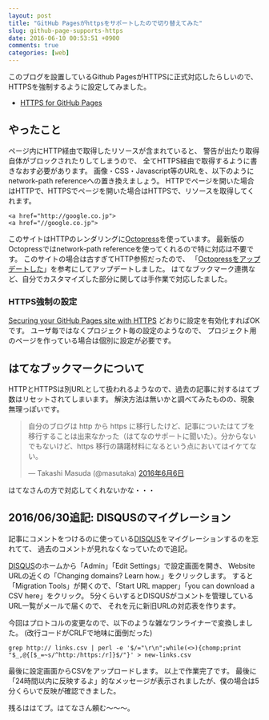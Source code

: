 ```yaml
---
layout: post
title: "GitHub Pagesがhttpsをサポートしたので切り替えてみた"
slug: github-page-supports-https
date: 2016-06-10 00:53:51 +0900
comments: true
categories: [web]
---
```


このブログを設置しているGithub PagesがHTTPSに正式対応したらしいので、HTTPSを強制するように設定してみました。

- [HTTPS for GitHub Pages](https://github.com/blog/2186-https-for-github-pages)

<!-- More -->

## やったこと

ページ内にHTTP経由で取得したリソースが含まれていると、
警告が出たり取得自体がブロックされたりしてしまうので、
全てHTTPS経由で取得するように書きなおす必要があります。
画像・CSS・Javascript等のURLを、以下のようにnetwork-path referenceへの置き換えましょう。
HTTPでページを開いた場合はHTTPで、HTTPSでページを開いた場合はHTTPSで、リソースを取得してくれます。

``` plain
<a href="http://google.co.jp">
<a href="//google.co.jp">
```

このサイトはHTTPのレンダリングに[Octopress](https://github.com/imathis/octopress)を使っています。
最新版のOctopressではnetwork-path referenceを使ってくれるので特に対応は不要です。
このサイトの場合は古すぎてHTTP参照だったので、
「[Octopressをアップデートした](http://blog.glidenote.com/blog/2014/02/14/octopress-update/)」を参考にしてアップデートしました。
はてなブックマーク連携など、自分でカスタマイズした部分に関しては手作業で対応したました。


### HTTPS強制の設定

[Securing your GitHub Pages site with HTTPS](https://help.github.com/articles/securing-your-github-pages-site-with-https/) どおりに設定を有効化すればOKです。
ユーザ毎ではなくプロジェクト毎の設定のようなので、
プロジェクト用のページを作っている場合は個別に設定が必要です。


## はてなブックマークについて

HTTPとHTTPSは別URLとして扱われるようなので、過去の記事に対するはてブ数はリセットされてしまいます。
解決方法は無いかと調べてみたものの、現象無理っぽいです。

<blockquote class="twitter-tweet" data-lang="ja"><p lang="ja" dir="ltr">自分のブログは http から https に移行したけど、記事についたはてブを移行することは出来なかった（はてなのサポートに聞いた）。分からないでもないけど、https 移行の躊躇材料になるという点においてはイケてない。</p>&mdash; Takashi Masuda (@masutaka) <a href="https://twitter.com/masutaka/status/739747936318283776?ref_src=twsrc%5Etfw">2016年6月6日</a></blockquote>
<script async src="https://platform.twitter.com/widgets.js" charset="utf-8"></script>


はてなさんの方で対応してくれないかな・・・


## 2016/06/30追記: DISQUSのマイグレーション

記事にコメントをつけるのに使っている[DISQUS](https://disqus.com/)をマイグレーションするのを忘れてて、
過去のコメントが見れなくなっていたので追記。

[DISQUS](https://disqus.com/)のホームから「Admin」「Edit Settings」で設定画面を開き、
Website URLの近くの「Changing domains? Learn how.」をクリックします。
すると「Migration Tools」が開くので、「Start URL mapper」「you can download a CSV here」をクリック。
5分くらいするとDISQUSがコメントを管理しているURL一覧がメールで届くので、
それを元に新旧URLの対応表を作ります。

今回はプロトコルの変更なので、以下のような雑なワンライナーで変換しました。
(改行コードがCRLFで地味に面倒だった)

```
grep http:// links.csv | perl -e '$/="\r\n";while(<>){chomp;print "$_,@{[$_=~s/^http:/https:/r]}$/"}' > new-links.csv
```

最後に設定画面からCSVをアップロードします。
以上で作業完了です。
最後に「24時間以内に反映するよ」的なメッセージが表示されましたが、僕の場合は5分くらいで反映が確認できました。

残るははてブ。はてなさん頼む〜〜〜。
